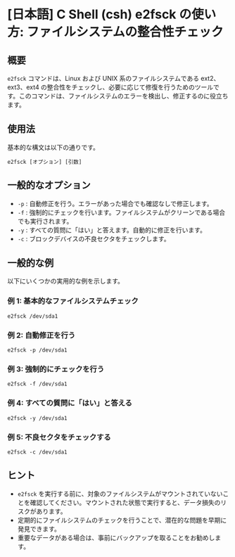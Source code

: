 # [日本語] C Shell (csh) e2fsck の使い方: ファイルシステムの整合性チェック

## 概要
`e2fsck` コマンドは、Linux および UNIX 系のファイルシステムである ext2、ext3、ext4 の整合性をチェックし、必要に応じて修復を行うためのツールです。このコマンドは、ファイルシステムのエラーを検出し、修正するのに役立ちます。

## 使用法
基本的な構文は以下の通りです。

```shell
e2fsck [オプション] [引数]
```

## 一般的なオプション
- `-p` : 自動修正を行う。エラーがあった場合でも確認なしで修正します。
- `-f` : 強制的にチェックを行います。ファイルシステムがクリーンである場合でも実行されます。
- `-y` : すべての質問に「はい」と答えます。自動的に修正を行います。
- `-c` : ブロックデバイスの不良セクタをチェックします。

## 一般的な例
以下にいくつかの実用的な例を示します。

### 例 1: 基本的なファイルシステムチェック
```shell
e2fsck /dev/sda1
```

### 例 2: 自動修正を行う
```shell
e2fsck -p /dev/sda1
```

### 例 3: 強制的にチェックを行う
```shell
e2fsck -f /dev/sda1
```

### 例 4: すべての質問に「はい」と答える
```shell
e2fsck -y /dev/sda1
```

### 例 5: 不良セクタをチェックする
```shell
e2fsck -c /dev/sda1
```

## ヒント
- `e2fsck` を実行する前に、対象のファイルシステムがマウントされていないことを確認してください。マウントされた状態で実行すると、データ損失のリスクがあります。
- 定期的にファイルシステムのチェックを行うことで、潜在的な問題を早期に発見できます。
- 重要なデータがある場合は、事前にバックアップを取ることをお勧めします。